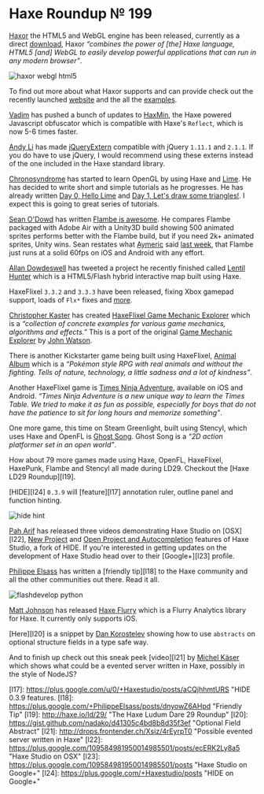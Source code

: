 [_template]: roundup.html
[“”]: a ""
# Haxe Roundup № 199

[Haxor] the HTML5 and WebGL engine has been released, currently as a direct 
[download][l1], Haxor _“combines the power of [the] Haxe language, HTML5 [and] 
WebGL to easily develop powerful applications that can run in any modern browser”_.

![haxor webgl html5](/img/haxor-knight.png "Haxor the HTML5 and WebGL engine")

To find out more about what Haxor supports and can provide check out the recently
launched [website][l2] and the all the [examples][l3].

[Vadim] has pushed a bunch of updates to [HaxMin], the Haxe powered Javascript obfuscator
which is compatible with Haxe's `Reflect`, which is now 5-6 times faster.

[Andy Li] has made [jQueryExtern] compatible with jQuery `1.11.1` and `2.1.1`. If you
do have to use jQuery, I would recommend using these externs instead of the one included
in the Haxe standard library.

[Chronosyndrome] has started to learn OpenGL by using Haxe and [Lime]. He has decided
to write short and simple tutorials as he progresses. He has already written 
[Day 0, Hello Lime][l4] and [Day 1, Let's draw some triangles!][l5]. I expect this is
going to great series of tutorials.

[Sean O'Dowd] has written [Flambe is awesome][l6]. He compares Flambe packaged with
Adobe Air with a Unity3D build showing 500 animated sprites performs better with the
Flambe build, but if you need 2k+ animated sprites, Unity wins. Sean restates what
[Aymeric] said [last week][l7], that Flambe just runs at a solid 60fps on iOS and
Android with any effort.

[Allan Dowdeswell] has tweeted a project he recently finished called [Lentil Hunter][l8]
which is a HTML5/Flash hybrid interactive map built using Haxe.

HaxeFlixel `3.3.2` and `3.3.3` have been released, fixing Xbox gamepad support, loads
of `Flx*` fixes and [more][l9].

[Christopher Kaster] has created [HaxeFlixel Game Mechanic Explorer][l11] which is
a _“collection of concrete examples for various game mechanics, algorithms and 
effects.”_ This is a port of the original [Game Mechanic Explorer][l10] by 
[John Watson].

There is another Kickstarter game being built using HaxeFlixel, [Animal Album][l12]
which is a _“Pokémon style RPG with real animals and without the fighting. Tells of
nature, technology, a little sadness and a lot of kindness”_.

Another HaxeFlixel game is [Times Ninja Adventure][l14], available on iOS and Android.
_“Times Ninja Adventure is a new unique way to learn the Times Table. We tried to 
make it as fun as possible, especially for boys that do not have the patience 
to sit for long hours and memorize something”_.

One more game, this time on Steam Greenlight, built using Stencyl, which uses Haxe 
and OpenFL is [Ghost Song][l13]. Ghost Song is a _“2D action platformer set in an
open world”_.

How about 79 more games made using Haxe, OpenFL, HaxeFlixel, HaxePunk, Flambe and
Stencyl all made during LD29. Checkout the [Haxe LD29 Roundup][l19].

[HIDE][l24] `0.3.9` will [feature][l17] annotation ruler, outline 
panel and  function hinting.

![hide hint](/img/hide-function-hint.gif "HIDE 0.3.9 Function Hint")

[Pah Arif] has released three videos demonstrating Haxe Studio on [OSX][l22], 
[New Project][l15] and [Open Project and Autocompletion][l16] features of 
Haxe Studio, a fork of HIDE. If you're interested in getting updates on the
development of Haxe Studio head over to their [Google+][l23] profile.

[Philippe Elsass] has written a [friendly tip][l18] to the Haxe community and all
the other communities out there. Read it all.

![flashdevelop python](/img/flashdevelop-python.png "FlashDevelop Compiling Haxe to Python!")

[Matt Johnson] has released [Haxe Flurry] which is a Flurry Analytics library for
Haxe. It currently only supports iOS.

[Here][l20] is a snippet by [Dan Korostelev] showing how to use `abstracts` on optional
structure fields in a type safe way.

And to finish up check out this sneak peek [video][l21] by [Michel Käser] which shows what could
be a evented server written in Haxe, possibly in the style of NodeJS?

[haxor]: https://twitter.com/HaxorEngine "@HaxorEngine"
[vadim]: https://github.com/YellowAfterlife "@Vadim"
[andy li]: https://github.com/andyli "@AndyLi"
[Chronosyndrome]: https://twitter.com/chronosyndrome "@Chronosyndrome"
[Sean O'Dowd]: https://github.com/nicetrysean "@nicetrysean"
[Aymeric]: https://twitter.com/aymericlamboley "@aymericlamboley"
[Allan Dowdeswell]: https://twitter.com/confidant_ca "@confidant_ca"
[Christopher Kaster]: https://twitter.com/kasoki "@kasoki"
[John Watson]: http://twitter.com/yafd "@yafd"
[Pah Arif]: https://twitter.com/misterpah "@misterpah"
[Philippe Elsass]: https://twitter.com/elsassph "@elsassph"
[Matt johnson]: https://twitter.com/matt_j2 "@matt_j2"
[Dan Korostelev]: https://twitter.com/nadako "@nadako"
[Michel Käser]: https://twitter.com/frontenderch "@frontenderch"

[l1]: http://haxor.thelaborat.org/download.html "Haxor Download Instructions"
[l2]: http://haxor.thelaborat.org/ "Haxor"
[l3]: http://haxor.thelaborat.org/examples.html "Haxor Examples"
[l4]: http://chronosyndrome.com/?p=30 "Day 0, Hello Lime"
[l5]: http://chronosyndrome.com/?p=42 "Day 1, Let's draw some triangles!"
[l6]: http://seanodowd.me/flambe-is-awesome/ "Flambe is awesome"
[l7]: http://haxe.io/roundups/198/ "Haxe Roundup № 198"
[l8]: http://www.lentils.ca/lentilhunter/ "Lentil Hunter"
[l9]: https://github.com/HaxeFlixel/flixel/blob/dev/CHANGELOG.md "HaxeFlixel ChangeLog"
[l10]: http://gamemechanicexplorer.com/ "Game Mechanic Explorer"
[l11]: http://gme.kasoki.de/ "HaxeFlixel Game Mechanic Explorer"
[l12]: https://www.kickstarter.com/projects/238178285/animalalbum "Animal Album on Kickstarter"
[l13]: http://steamcommunity.com/sharedfiles/filedetails/?id=254331184 "Ghost Song"
[l14]: http://netforza.com/times-ninja-adventure/ "Times Ninja Adventure"
[l15]: https://plus.google.com/109584981950014985501/posts/CGZX4Gs1bpA "Haxe Studio New Project"
[l16]: https://plus.google.com/109584981950014985501/posts/cLMranzP4aF "Haxe Studio Open Project and Autocompletion"
[l17]: https://plus.google.com/u/0/+Haxestudio/posts/aCQjhhmtURS "HIDE 0.3.9 features.
[l18]: https://plus.google.com/+PhilippeElsass/posts/dnyowZ6AHpd "Friendly Tip"
[l19]: http://haxe.io/ld/29/ "The Haxe Ludum Dare 29 Roundup"
[l20]: https://gist.github.com/nadako/d41305c4bd8b8d35f3ef "Optional Field Abstract"
[l21]: http://drops.frontender.ch/Xsiz/4rEyrpT0 "Possible evented server written in Haxe"
[l22]: https://plus.google.com/109584981950014985501/posts/ecERK2Ly8a5 "Haxe Studio on OSX"
[l23]: https://plus.google.com/109584981950014985501/posts "Haxe Studio on Google+"
[l24]: https://plus.google.com/+Haxestudio/posts "HIDE on Google+"
	
[haxe flurry]: https://github.com/mattj1/HaxeFlurry "Haxe Flurry on Github"
[haxmin]: https://github.com/YellowAfterlife/HaxMin "HaxMin the Haxe Javascript Obfuscator"
[jqueryextern]: https://github.com/andyli/jQueryExternForHaxe "jQuery Externs for Haxe on Github"
[lime]: https://github.com/openfl/lime "The Lime Framework"

